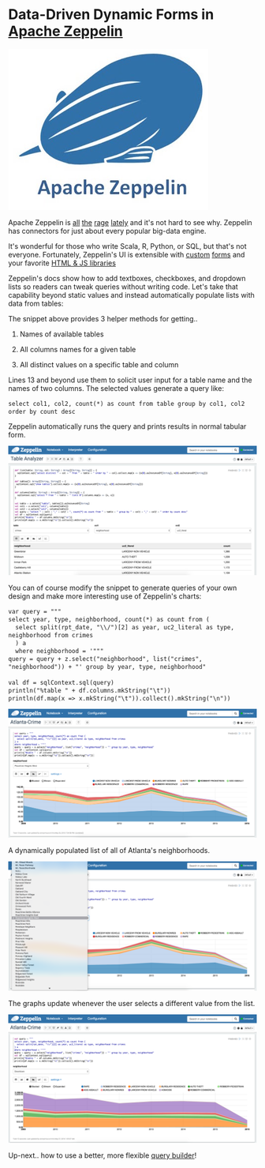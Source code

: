 # Data-Driven Dynamic Forms in [Apache Zeppelin](https://zeppelin.apache.org/)

![](screenshots/zeppelin-forms/zeppelin-logo.jpg)

Apache Zeppelin is [all](https://blogs.apache.org/foundation/entry/the_apache_software_foundation_announces92) [the](http://www.datasciencecentral.com/profiles/blog/show?id=6448529%3ABlogPost%3A428213) [rage](http://www.slideshare.net/prasadwagle/zeppelin-at-twitter-62171116) [lately](http://schd.ws/hosted_files/apachebigdata2016/00/Everyone%20Plays-Collaborative%20Data%20Science%20with%20Zeppelin.pdf) and it's not hard to see why. Zeppelin has connectors for just about every popular big-data engine.

It's wonderful for those who write Scala, R, Python, or SQL, but that's not everyone. Fortunately, Zeppelin's UI is extensible with [custom](https://zeppelin.apache.org/docs/0.6.0-incubating-SNAPSHOT/manual/dynamicform.html) [forms](https://zeppelin.apache.org/docs/0.6.0-incubating-SNAPSHOT/displaysystem/table.html) and your favorite [HTML & JS libraries](https://zeppelin.apache.org/docs/0.6.0-incubating-SNAPSHOT/displaysystem/display.html#html)


Zeppelin's docs show how to add textboxes, checkboxes, and dropdown lists so readers can tweak queries without writing code. Let's take that capability beyond static values and instead automatically populate lists with data from tables:

<p data-gist-id="d56b5b675e3c9d46eae13335cb70fb36">

The snippet above provides 3 helper methods for getting..

1. Names of available tables

2. All columns names for a given table

3. All distinct values on a specific table and column

Lines 13 and beyond use them to solicit user input for a table name and the names of two columns. The selected values generate a query like:

```
select col1, col2, count(*) as count from table group by col1, col2 order by count desc
```

Zeppelin automatically runs the query and prints results in normal tabular form.

![](screenshots/zeppelin-forms/table-analyzer.png)

You can of course modify the snippet to generate queries of your own design and make more interesting use of Zeppelin's charts:

```
var query = """
select year, type, neighborhood, count(*) as count from (
  select split(rpt_date, "\\/")[2] as year, uc2_literal as type, neighborhood from crimes
  ) a
  where neighborhood = '"""
query = query + z.select("neighborhood", list("crimes", "neighborhood")) + "' group by year, type, neighborhood"

val df = sqlContext.sql(query)
println("%table " + df.columns.mkString("\t"))
println(df.map(x => x.mkString("\t")).collect().mkString("\n"))
```

![](screenshots/zeppelin-forms/Atlanta1.png)

A dynamically populated list of all of Atlanta's neighborhoods.

![](screenshots/zeppelin-forms/neighborhood-list.png)

The graphs update whenever the user selects a different value from the list.

![](screenshots/zeppelin-forms/Atlanta2.png)

Up-next.. how to use a better, more flexible [query builder](http://querybuilder.js.org/demo.html)!
